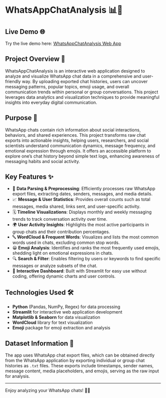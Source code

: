 # WhatsAppChatAnalysis 📊💬
## Live Demo 🌐  
Try the live demo here: [WhatsAppChatAnalysis Web App](https://whatsappchatanalysis22.streamlit.app/)

## Project Overview 🎯  
WhatsAppChatAnalysis is an interactive web application designed to analyze and visualize WhatsApp chat data in a comprehensive and user-friendly way. By uploading exported chat histories, users can uncover messaging patterns, popular topics, emoji usage, and overall communication trends within personal or group conversations. This project leverages data analytics and visualization techniques to provide meaningful insights into everyday digital communication.

## Purpose 💬  
WhatsApp chats contain rich information about social interactions, behaviors, and shared experiences. This project transforms raw chat exports into actionable insights, helping users, researchers, and social scientists understand communication dynamics, message frequency, and emotional expression through emojis. It offers an accessible platform to explore one’s chat history beyond simple text logs, enhancing awareness of messaging habits and social activity.

## Key Features ✨  
- 🧹 **Data Parsing & Preprocessing**: Efficiently processes raw WhatsApp export files, extracting dates, senders, messages, and media details.  
- 📈 **Message & User Statistics**: Provides overall counts such as total messages, media shared, links sent, and user-specific activity.  
- 🗓️ **Timeline Visualizations**: Displays monthly and weekly messaging trends to track conversation activity over time.  
- 🌍 **User Activity Insights**: Highlights the most active participants in group chats and their contribution percentages.  
- 🔤 **WordCloud & Frequent Words**: Visualizes and lists the most common words used in chats, excluding common stop words.  
- 😀 **Emoji Analysis**: Identifies and ranks the most frequently used emojis, shedding light on emotional expressions in chats.  
- 🔍 **Search & Filter**: Enables filtering by users or keywords to find specific messages or analyze subsets of the chat.  
- 🎨 **Interactive Dashboard**: Built with Streamlit for easy use without coding, offering dynamic charts and user controls.

## Technologies Used 🛠️  
- **Python** (Pandas, NumPy, Regex) for data processing  
- **Streamlit** for interactive web application development  
- **Matplotlib & Seaborn** for data visualization  
- **WordCloud** library for text visualization  
- **Emoji** package for emoji extraction and analysis  

## Dataset Information 📂  
The app uses WhatsApp chat export files, which can be obtained directly from the WhatsApp application by exporting individual or group chat histories as `.txt` files. These exports include timestamps, sender names, message content, media placeholders, and emojis, serving as the raw input for analysis.

---

Enjoy analyzing your WhatsApp chats! 📱💬  
